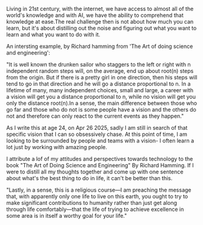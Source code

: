
Living in 21st century, with the internet, we have access to almost all of the world's knowledge and with AI, we have the ability to comprehend that knowledge at ease.The real challenge then is not about how much you can learn, but it's about distilling out the noise and figuring out what you want to learn and what you want to do with it.

An intersting example, by Richard hamming from 'The Art of doing science and engineering':

"It is well known the drunken sailor who staggers to the left or right with n independent random steps will, on the average, end up about root(n) steps from the origin. But if there is a pretty girl in one direction, then his steps will tend to go in that direction and he will go a distance proportional to n. In a lifetime of many, many independent choices, small and large, a career with a vision will get you a distance proportional to n, while no vision will get you only the distance root(n).In a sense, the main difference between those who go far and those who do not is some people have a vision and the others do not and therefore can only react to the current events as they happen."

As I write this at age 24, on Apr 26 2025, sadly I am still in search of that specific vision that I can so obsessively chase. At this point of time, I am looking to be surrounded by people and teams with a vision- I often learn a lot just by working with amazing people.


I attribute a lof of my attitudes and perspectives towards technology to the book "The Art of Doing Science and Engineering" By Richard Hamming. If I were to distill all my thoughts together and come up with one sentence about what's the best thing to do in life, it can't be better than this.

"Lastly, in a sense, this is a religious course—I am preaching the message that, with apparently only one life to live on this earth, you ought to try to make significant contributions to humanity rather than just get along through life comfortably—that the life of trying to achieve excellence in some area is in itself a worthy goal for your life."